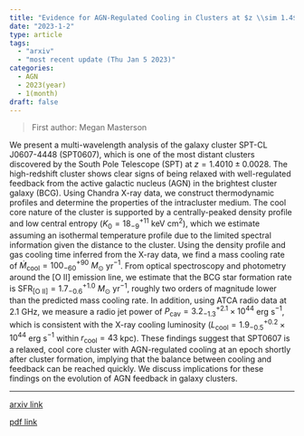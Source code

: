 ```yaml
---
title: "Evidence for AGN-Regulated Cooling in Clusters at $z \\sim 1.4$: A Multi-Wavelength View of SPT-CL J0607-4448"
date: "2023-1-2"
type: article
tags:
  - "arxiv"
  - "most recent update (Thu Jan 5 2023)"
categories:
  - AGN
  - 2023(year)
  - 1(month)
draft: false
---
```


> First author: Megan Masterson

 We present a multi-wavelength analysis of the galaxy cluster SPT-CL
J0607-4448 (SPT0607), which is one of the most distant clusters discovered by
the South Pole Telescope (SPT) at $z=1.4010\pm0.0028$. The high-redshift
cluster shows clear signs of being relaxed with well-regulated feedback from
the active galactic nucleus (AGN) in the brightest cluster galaxy (BCG). Using
Chandra X-ray data, we construct thermodynamic profiles and determine the
properties of the intracluster medium. The cool core nature of the cluster is
supported by a centrally-peaked density profile and low central entropy
($K_0=18_{-9}^{+11}$ keV cm$^2$), which we estimate assuming an isothermal
temperature profile due to the limited spectral information given the distance
to the cluster. Using the density profile and gas cooling time inferred from
the X-ray data, we find a mass cooling rate of
$\dot{M}_\mathrm{cool}=100_{-60}^{+90}~M_\odot$ yr$^{-1}$. From optical
spectroscopy and photometry around the [O II] emission line, we estimate that
the BCG star formation rate is SFR$_\mathrm{[O~II]}=1.7_{-0.6}^{+1.0}~M_\odot$
yr$^{-1}$, roughly two orders of magnitude lower than the predicted mass
cooling rate. In addition, using ATCA radio data at 2.1 GHz, we measure a radio
jet power of $P_\mathrm{cav}=3.2_{-1.3}^{+2.1}\times10^{44}$ erg s$^{-1}$,
which is consistent with the X-ray cooling luminosity
($L_\mathrm{cool}=1.9_{-0.5}^{+0.2}\times10^{44}$ erg s$^{-1}$ within
$r_\mathrm{cool}=43$ kpc). These findings suggest that SPT0607 is a relaxed,
cool core cluster with AGN-regulated cooling at an epoch shortly after cluster
formation, implying that the balance between cooling and feedback can be
reached quickly. We discuss implications for these findings on the evolution of
AGN feedback in galaxy clusters.

---
[arxiv link](http://arxiv.org/abs/2301.00830v1)

[pdf link](http://arxiv.org/pdf/2301.00830v1)